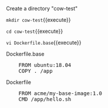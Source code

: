 
Create a directory "cow-test"

`mkdir cow-test`{{execute}}

`cd cow-test`{{execute}}

`vi Dockerfile.base`{{execute}}

Dockerfile.base
<pre class="file"
 data-filename="/root/cow-test/Dockerfile.base"
  data-target="replace">
  	FROM ubuntu:18.04
	COPY . /app
</pre>

Dockerfile
<pre class="file"
 data-filename="/root/cow-test/Dockerfile"
  data-target="replace">
  	FROM acme/my-base-image:1.0
	CMD /app/hello.sh
</pre>



